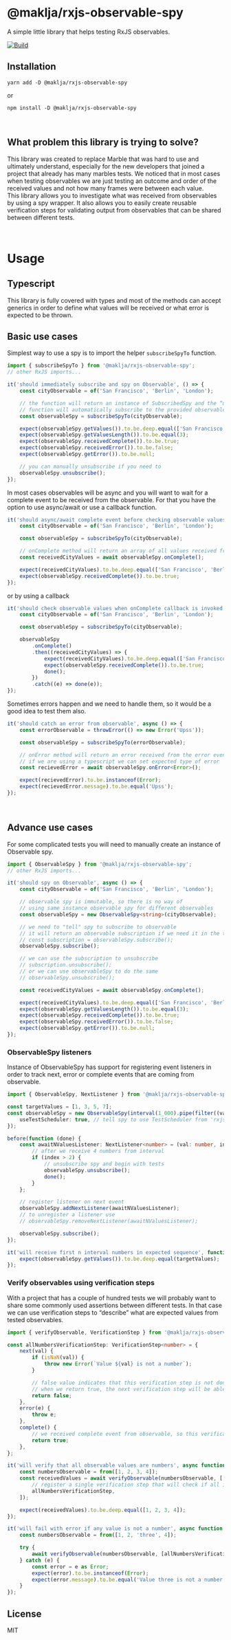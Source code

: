 # @maklja/rxjs-observable-spy

A simple little library that helps testing RxJS observables.

[![Build](https://github.com/maklja/rxjs-observable-spy/actions/workflows/observable-spy-release.yml/badge.svg?branch=master)](https://github.com/maklja/rxjs-observable-spy/actions/workflows/observable-spy-release.yml)

## Installation

```console
yarn add -D @maklja/rxjs-observable-spy
```

or

```console
npm install -D @maklja/rxjs-observable-spy
```

<br/>

## What problem this library is trying to solve?

This library was created to replace Marble that was hard to use and ultimately understand, especially for the new developers that joined a project that already has many marbles tests.
We noticed that in most cases when testing observables we are just testing an outcome and order of the received values and not how many frames were between each value.<br/>
This library allows you to investigate what was received from observables by using a spy wrapper. It also allows you to easily create reusable verification steps for validating output from observables that can be shared between different tests.

<br/>

# Usage

## Typescript

This library is fully covered with types and most of the methods can accept generics in order to
define what values will be received or what error is expected to be thrown.

## Basic use cases

Simplest way to use a spy is to import the helper `subscribeSpyTo` function.

```js
import { subscribeSpyTo } from '@maklja/rxjs-observable-spy';
// other RxJS imports...

it('should immediately subscribe and spy on Observable', () => {
	const cityObservable = of('San Francisco', 'Berlin', 'London');

	// the function will return an instance of SubscribedSpy and the “under a hood”
	// function will automatically subscribe to the provided observable.
	const observableSpy = subscribeSpyTo(cityObservable);

	expect(observableSpy.getValues()).to.be.deep.equal(['San Francisco', 'Berlin', 'London']);
	expect(observableSpy.getValuesLength()).to.be.equal(3);
	expect(observableSpy.receivedComplete()).to.be.true;
	expect(observableSpy.receivedError()).to.be.false;
	expect(observableSpy.getError()).to.be.null;

	// you can manually unsubscribe if you need to
	observableSpy.unsubscribe();
});
```

In most cases observables will be async and you will want to wait for a complete event to be received from the observable. For that you have the option to use async/await or use a callback function.

```js
it('should async/await complete event before checking observable values', async () => {
	const cityObservable = of('San Francisco', 'Berlin', 'London');

	const observableSpy = subscribeSpyTo(cityObservable);

	// onComplete method will return an array of all values received from the next event
	const receivedCityValues = await observableSpy.onComplete();

	expect(receivedCityValues).to.be.deep.equal(['San Francisco', 'Berlin', 'London']);
	expect(observableSpy.receivedComplete()).to.be.true;
});
```

or by using a callback

```js
it('should check observable values when onComplete callback is invoked', (done) => {
	const cityObservable = of('San Francisco', 'Berlin', 'London');

	const observableSpy = subscribeSpyTo(cityObservable);

	observableSpy
		.onComplete()
		.then((receivedCityValues) => {
			expect(receivedCityValues).to.be.deep.equal(['San Francisco', 'Berlin', 'London']);
			expect(observableSpy.receivedComplete()).to.be.true;
			done();
		})
		.catch((e) => done(e));
});
```

Sometimes errors happen and we need to handle them, so it would be a good idea to test them also.

```ts
it('should catch an error from observable', async () => {
	const errorObservable = throwError(() => new Error('Upss'));

	const observableSpy = subscribeSpyTo(errorObservable);

	// onError method will return an error received from the error event
	// if we are using a typescript we can set expected type of error
	const recievedError = await observableSpy.onError<Error>();

	expect(recievedError).to.be.instanceof(Error);
	expect(recievedError.message).to.be.equal('Upss');
});
```

<br/>

## Advance use cases

For some complicated tests you will need to manually create an instance of Observable spy.

```ts
import { ObservableSpy } from '@maklja/rxjs-observable-spy';
// other RxJS imports...

it('should spy on Observable', async () => {
	const cityObservable = of('San Francisco', 'Berlin', 'London');

	// observable spy is immutable, so there is no way of
	// using same instance observable spy for different observables
	const observableSpy = new ObservableSpy<string>(cityObservable);

	// we need to "tell" spy to subscribe to observable
	// it will return an observable subscription if we need it in the tests
	// const subscription = observableSpy.subscribe();
	observableSpy.subscribe();

	// we can use the subscription to unsubscribe
	// subscription.unsubscribe();
	// or we can use observableSpy to do the same
	// observableSpy.unsubscribe();

	const receivedCityValues = await observableSpy.onComplete();

	expect(receivedCityValues).to.be.deep.equal(['San Francisco', 'Berlin', 'London']);
	expect(observableSpy.getValuesLength()).to.be.equal(3);
	expect(observableSpy.receivedComplete()).to.be.true;
	expect(observableSpy.receivedError()).to.be.false;
	expect(observableSpy.getError()).to.be.null;
});
```

### ObservableSpy listeners

Instance of ObservableSpy has support for registering event listeners in order to track next, error or complete events that are coming from observable.

```ts
import { ObservableSpy, NextListener } from '@maklja/rxjs-observable-spy';

const targetValues = [1, 3, 5, 7];
const observableSpy = new ObservableSpy(interval(1_000).pipe(filter((val) => val % 2 === 1)), {
	useTestScheduler: true, // tell spy to use TestScheduler from 'rxjs/testing' to "speed up" interval
});

before(function (done) {
	const awaitNValuesListener: NextListener<number> = (val: number, index: number) => {
		// after we receive 4 numbers from interval
		if (index > 2) {
			// unsubscribe spy and begin with tests
			observableSpy.unsubscribe();
			done();
		}
	};

	// register listener on next event
	observableSpy.addNextListener(awaitNValuesListener);
	// to unregister a listener use
	// observableSpy.removeNextListener(awaitNValuesListener);

	observableSpy.subscribe();
});

it('will receive first n interval numbers in expected sequence', function () {
	expect(observableSpy.getValues()).to.be.deep.equal(targetValues);
});
```

### Verify observables using verification steps

With a project that has a couple of hundred tests we will probably want to share some commonly used assertions between different tests. In that case we can use verification steps to “describe” what are expected values from tested observables.

```ts
import { verifyObservable, VerificationStep } from '@maklja/rxjs-observable-spy';

const allNumbersVerificationStep: VerificationStep<number> = {
	next(val) {
		if (isNaN(val)) {
			throw new Error(`Value ${val} is not a number`);
		}

		// false value indicates that this verification step is not done
		// when we return true, the next verification step will be able to proceed
		return false;
	},
	error(e) {
		throw e;
	},
	complete() {
		// we received complete event from observable, so this verification step is finished
		return true;
	},
};

it('will verify that all observable values are numbers', async function () {
	const numbersObservable = from([1, 2, 3, 4]);
	const receivedValues = await verifyObservable(numbersObservable, [
		// register a single verification step that will check if all incoming values are numbers
		allNumbersVerificationStep,
	]);

	expect(receivedValues).to.be.deep.equal([1, 2, 3, 4]);
});

it('will fail with error if any value is not a number', async function () {
	const numbersObservable = from([1, 2, 'three', 4]);

	try {
		await verifyObservable(numbersObservable, [allNumbersVerificationStep]);
	} catch (e) {
		const error = e as Error;
		expect(error).to.be.instanceof(Error);
		expect(error.message).to.be.equal('Value three is not a number');
	}
});
```

## License

MIT

